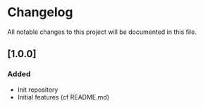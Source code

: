 # Changelog
All notable changes to this project will be documented in this file.

## [1.0.0]
### Added
- Init repository
- Initial features (cf README.md)